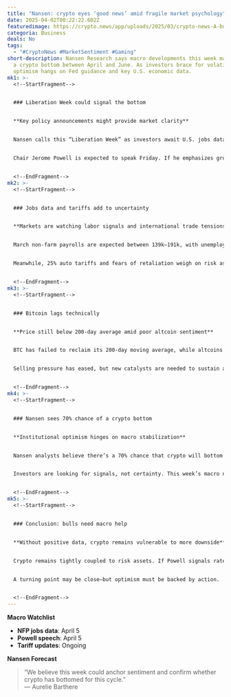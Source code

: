 ```yaml
---
title: "Nansen: crypto eyes ‘good news’ amid fragile market psychology"
date: 2025-04-02T00:22:22.602Z
featuredimage: https://crypto.news/app/uploads/2025/03/crypto-news-A-bull-a-bear-fight-option05-1380x820-1.webp
categoria: Business
deals: No
tags:
  - "#CryptoNews #MarketSentiment #Gaming"
short-description: Nansen Research says macro developments this week may confirm
  a crypto bottom between April and June. As investors brace for volatility,
  optimism hangs on Fed guidance and key U.S. economic data.
mk1: >-
  <!--StartFragment-->


  ### Liberation Week could signal the bottom


  **Key policy announcements might provide market clarity**


  Nansen calls this “Liberation Week” as investors await U.S. jobs data, Fed comments, and trade policy updates. These events could stabilize risk assets and trigger bullish momentum if interpreted as market-friendly.


  Chair Jerome Powell is expected to speak Friday. If he emphasizes growth over inflation, rate cut optimism could rise—benefiting both equities and crypto.


  <!--EndFragment-->
mk2: >-
  <!--StartFragment-->


  ### Jobs data and tariffs add to uncertainty


  **Markets are watching labor signals and international trade tensions**


  March non-farm payrolls are expected between 139k–191k, with unemployment at 4.3%. A “just-right” result could support the soft-landing narrative.


  Meanwhile, 25% auto tariffs and fears of retaliation weigh on risk assets. Negotiations with China, the EU, and Japan will be closely watched.


  <!--EndFragment-->
mk3: >-
  <!--StartFragment-->


  ### Bitcoin lags technically


  **Price still below 200-day average amid poor altcoin sentiment**


  BTC has failed to reclaim its 200-day moving average, while altcoins show bearish “death crosses.” This technical setup points to a fragile market outlook.


  Selling pressure has eased, but new catalysts are needed to sustain any breakout—especially with equities still under pressure.


  <!--EndFragment-->
mk4: >-
  <!--StartFragment-->


  ### Nansen sees 70% chance of a crypto bottom


  **Institutional optimism hinges on macro stabilization**


  Nansen analysts believe there’s a 70% chance that crypto will bottom by June, assuming data trends favor growth and dovish monetary policy.


  Investors are looking for signals, not certainty. This week’s macro news may offer just enough to fuel a relief rally.


  <!--EndFragment-->
mk5: >-
  <!--StartFragment-->


  ### Conclusion: bulls need macro help


  **Without positive data, crypto remains vulnerable to more downside**


  Crypto remains tightly coupled to risk assets. If Powell signals rate cuts and jobs data comes in balanced, markets could recover. If not, caution will dominate Q2.


  A turning point may be close—but optimism must be backed by action.


  <!--EndFragment-->
---
```

<!--StartFragment-->

**Macro Watchlist**

* **NFP jobs data**: April 5
* **Powell speech**: April 5
* **Tariff updates**: Ongoing

**Nansen Forecast**

> “We believe this week could anchor sentiment and confirm whether crypto has bottomed for this cycle.”\
> — Aurelie Barthere

<!--EndFragment-->
